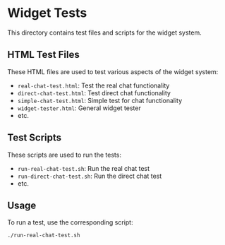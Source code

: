 # Widget Tests

This directory contains test files and scripts for the widget system.

## HTML Test Files

These HTML files are used to test various aspects of the widget system:

- `real-chat-test.html`: Test the real chat functionality
- `direct-chat-test.html`: Test direct chat functionality
- `simple-chat-test.html`: Simple test for chat functionality
- `widget-tester.html`: General widget tester
- etc.

## Test Scripts

These scripts are used to run the tests:

- `run-real-chat-test.sh`: Run the real chat test
- `run-direct-chat-test.sh`: Run the direct chat test
- etc.

## Usage

To run a test, use the corresponding script:

```bash
./run-real-chat-test.sh
```
